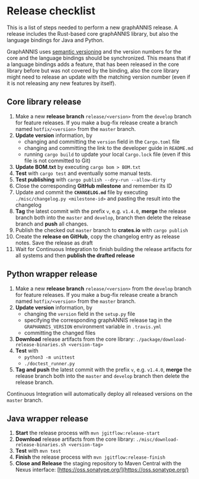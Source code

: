 # Release checklist

This is a list of steps needed to perform a new graphANNIS release.
A release includes the Rust-based core graphANNIS library, but also the
language bindings for Java and Python.

GraphANNIS uses [semantic versioning](https://semver.org/) and the version numbers for the core and the language bindings should be synchronized.
This means that if a language bindings adds a feature, that has been released in the core library before but was not covered by the binding, also the core library might need to release an update with the matching version number (even if it is not releasing any new features by itself).

## Core library release

1. Make a new **release branch** `release/<version>` from the `develop` branch for feature releases. If you make a bug-fix release create a branch named `hotfix/<version>` from the `master` branch.
2. **Update version** information, by 
   - changing and committing the `version` field in the `Cargo.toml` file
   - changing and committing the link to the developer guide in `README.md`
   - running `cargo build` to update your local `Cargo.lock` file (even if this file is not committed to Git)
3. **Update BOM.txt** by executing `cargo bom > BOM.txt`
4. **Test** with `cargo test` and eventually some manual tests.
5. **Test publishing** with `cargo publish --dry-run --allow-dirty`
6. Close the corresponding **GitHub milestone** and remember its ID
7. Update and commit the **`CHANGELOG.md`** file by executing `./misc/changelog.py <milestone-id>` and pasting the result into the changelog
8. **Tag** the latest commit with the prefix `v`, e.g. `v1.4.0`, **merge** the release branch both into the `master` and `develop`, branch then delete the release branch and **push** all changes.
9. Publish the checked out `master` branch to **crates.io** with `cargo publish`
10. Create the **release on GitHub**, copy the changelog entry as release notes. Save the release as draft
11. Wait for Continuous Integration to finish building the release artifacts for all systems and then **publish the drafted release**

## Python wrapper release

1. Make a new **release branch** `release/<version>` from the `develop` branch for feature releases. If you make a bug-fix release create a branch named `hotfix/<version>` from the `master` branch.
2. **Update version** information, by 
    - changing the `version` field in the `setup.py` file
    - specifying the corresponding graphANNIS release tag in the `GRAPHANNIS_VERSION` environment variable in `.travis.yml`
    - committing the changed files
3. **Download** release artifacts from the core library: `./package/download-release-binaries.sh <version-tag>` 
4.  **Test** with 
    - `python3 -m unittest`
    - `./doctest_runner.py`
5. **Tag and push** the latest commit with the prefix `v`, e.g. `v1.4.0`, **merge** the release branch both into the `master` and `develop` branch then delete the release branch.

Continuous Integration will automatically deploy all released versions on the `master` branch.

## Java wrapper release

1. **Start** the release process with `mvn jgitflow:release-start`
2. **Download** release artifacts from the core library: `./misc/download-release-binaries.sh <version-tag>`
3. **Test** with `mvn test`
4. **Finish** the release process with `mvn jgitflow:release-finish`
5. **Close and Release** the staging repository to Maven Central with the Nexus interface: [https://oss.sonatype.org/](https://oss.sonatype.org/)
